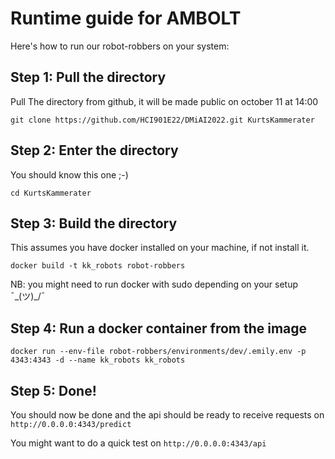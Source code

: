 # Runtime guide for AMBOLT
Here's how to run our robot-robbers on your system:

## Step 1: Pull the directory
Pull The directory from github, it will be made public on october 11 at 14:00

```git clone https://github.com/HCI901E22/DMiAI2022.git KurtsKammerater```

## Step 2: Enter the directory
You should know this one ;-)

```cd KurtsKammerater```

## Step 3: Build the directory
This assumes you have docker installed on your machine, if not install it. 

```docker build -t kk_robots robot-robbers```

NB: you might need to run docker with sudo depending on your setup ¯\_(ツ)_/¯

## Step 4: Run a docker container from the image

```docker run --env-file robot-robbers/environments/dev/.emily.env -p 4343:4343 -d --name kk_robots kk_robots```

## Step 5: Done!
You should now be done and the api should be ready to receive requests on ```http://0.0.0.0:4343/predict```

You might want to do a quick test on ```http://0.0.0.0:4343/api```